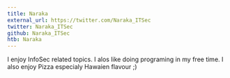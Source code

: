 ```yaml
---
title: Naraka
external_url: https://twitter.com/Naraka_ITSec
twitter: Naraka_ITSec
github: Naraka_ITSec
htb: Naraka
---
```


I enjoy InfoSec related topics. I alos like doing programing in my free time.
I also enjoy Pizza especialy Hawaien flavour ;) 

